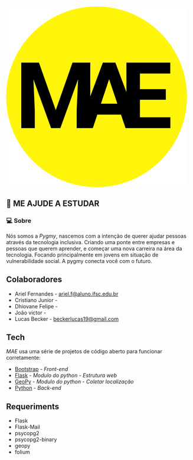![logo]
## 🚀 ME AJUDE A ESTUDAR
### :computer: Sobre
Nós somos a *Pygmy*, nascemos com a intenção de querer ajudar pessoas através da tecnologia inclusiva.
Criando uma ponte entre empresas e pessoas que querem aprender, e começar uma nova carreira na área da tecnologia.
 Focando principalmente em jovens em situação de vulnerabilidade social.
A pygmy conecta você com o futuro.

## Colaboradores
- Ariel Fernandes - ariel.f@aluno.ifsc.edu.br
- Cristiano Junior - 
- Dhiovane Felipe - 
- João victor - 
- Lucas Becker - beckerlucas19@gmail.com
## Tech

*MAE* usa uma série de projetos de código aberto para funcionar corretamente:

- [Bootstrap] - *Front-end*
- [Flask] - *Modulo do python - Estrutura web*
- [GeoPy] - *Modulo do python - Coletar localização*
- [Python] - *Back-end*


## Requeriments

* Flask
* Flask-Mail
* psycopg2
* psycopg2-binary
* geopy
* folium

[//]: # (These are reference links used in the body of this note and get stripped out when the markdown processor does its job. There is no need to format nicely because it shouldn't be seen. Thanks SO - http://stackoverflow.com/questions/4823468/store-comments-in-markdown-syntax)

  
   [Bootstrap]: <http://twitter.github.com/bootstrap/>
   [Python]: <https://www.python.org/>
   [GeoPy]: <https://geopy.readthedocs.io/en/stable/>
   [Flask]: <https://flask.palletsprojects.com/en/2.0.x/>
   [logo]: <https://github.com/cristianoxavier/HackatonCubos/blob/main/static/img/icon/icon.png>

